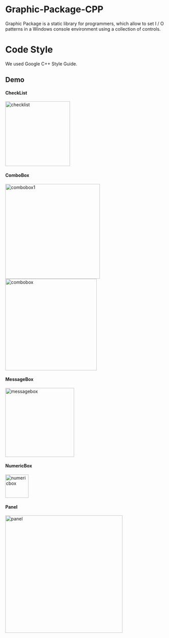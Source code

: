 

#  Graphic-Package-CPP

Graphic Package is a static library for programmers, which allow to set I / O patterns in a Windows console environment using a collection of controls.

# Code Style


We used Google C++ Style Guide.

## Demo

#### CheckList
<img width="203" alt="checklist" src="https://user-images.githubusercontent.com/34625584/43034212-248262d0-8ce1-11e8-8050-0dc9c0eca881.png">

#### ComboBox

<img width="297" alt="combobox1" src="https://user-images.githubusercontent.com/34625584/43034223-57a8bf7e-8ce1-11e8-9bfb-60440c13d6db.png">

<img width="287" alt="combobox" src="https://user-images.githubusercontent.com/34625584/43034221-42429ae2-8ce1-11e8-9d88-5b4c07b3c05a.png">

#### MessageBox

<img width="216" alt="messagebox" src="https://user-images.githubusercontent.com/34625584/43034226-6ce58ae8-8ce1-11e8-839a-0a82bcda8180.png">

#### NumericBox
<img width="73" alt="numericbox" src="https://user-images.githubusercontent.com/34625584/43034238-9da36d9e-8ce1-11e8-8ce6-7bda201f94fb.png">

#### Panel

<img width="368" alt="panel" src="https://user-images.githubusercontent.com/34625584/43034244-b77963ae-8ce1-11e8-9588-12056ea16e36.png">
